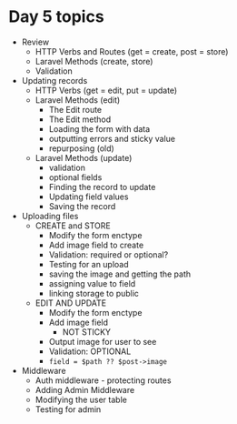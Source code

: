 # Day 5 topics

* Review
	- HTTP Verbs and Routes (get = create, post = store)
	- Laravel Methods (create, store)
	- Validation
* Updating records
	- HTTP Verbs (get = edit, put = update)
	- Laravel Methods (edit)
		- The Edit route
		- The Edit method
		- Loading the form with data
		- outputting errors and sticky value
		- repurposing (old)
	- Laravel Methods (update)
		- validation
		- optional fields
		- Finding the record to update
		- Updating field values
		- Saving the record
* Uploading files
	- CREATE and STORE
		- Modify the form enctype
		- Add image field to create
		- Validation: required or optional?
		- Testing for an upload
		- saving the image and getting the path
		- assigning value to field
		- linking storage to public
	- EDIT AND UPDATE
		- Modify the form enctype
		- Add image field
			- NOT STICKY
		- Output image for user to see
		- Validation: OPTIONAL
		- `field = $path ?? $post->image`
* Middleware
	- Auth middleware - protecting routes
	- Adding Admin Middleware
	- Modifying the user table
	- Testing for admin



